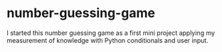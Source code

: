# number-guessing-game
I started this number guessing game as a first mini project applying my measurement of knowledge with Python conditionals and user input.

